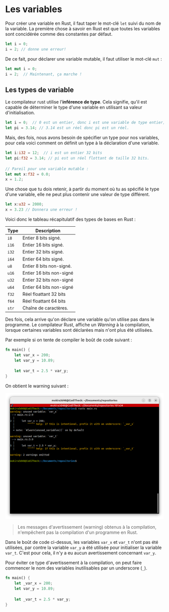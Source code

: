 # Les variables
Pour créer une variable en Rust, il faut taper le mot-clé `let` suivi du nom
de la variable. La première chose à savoir en Rust est que toutes les variables
sont concidérée comme des constantes par défaut.

```rust
let i = 0;
i = 2; // donne une erreur!
```

De ce fait, pour déclarer une variable mutable, il faut utiliser
le mot-clé `mut` :

```rust
let mut i = 0;
i = 2;  // Maintenant, ça marche !
```

## Les types de variable
Le compilateur rust utilise l'**inférence de type**. Cela signifie,
qu'il est capable de déterminer le type d'une variable en utilisant
sa valeur d'initialisation.

```rust
let i = 0;  // 0 est un entier, donc i est une variable de type entier;
let pi = 3.14; // 3.14 est un réel donc pi est un réel.
```

Mais, des fois, nous avons besoin de spécifier un type pour nos variables,
pour cela voici comment on définit un type à la déclaration d'une variable.

```rust
let i:i32 = 12;  // i est un entier 32 bits
let pi:f32 = 3.14; // pi est un réel flottant de taille 32 bits.

// Pareil pour une variable mutable :
let mut x:f32 = 0.0;
x = 1.2;
```

Une chose que tu dois retenir, à partir du moment où tu as spécifié le type
d'une variable, elle ne peut plus contenir une valeur de type différent.

```rust
let x:u32 = 2000;
x = 3.23 // Donnera une erreur !
```

Voici donc le tableau récapitulatif des types de bases en Rust :

| Type    | Description                    |
|---------|--------------------------------|
| `i8`    | Entier 8 bits signé.           |
| `i16`   | Entier 16 bits signé.          |
| `i32`   | Entier 32 bits signé.          |
| `i64`   | Entier 64 bits signé.          |
| `u8`    | Entier 8 bits non-signé.       |
| `u16`   | Entier 16 bits non-signé       |
| `u32`   | Entier 32 bits non-signé       |
| `u64`   | Entier 64 bits non-signé       |
| `f32`   | Réel floattant 32 bits         |
| `f64`   | Réel floattant 64 bits         |
| `str`   | Chaîne de caractères.          |


Des fois, cela arrive qu'on déclare une variable qu'on utilise pas
dans le programme. Le compilateur Rust, affiche un *Warning* à la compilation,
lorsque certaines variables sont déclarées mais n'ont plus été utilisées.

Par exemple si on tente de compiler le boût de code suivant :

```rust
fn main() {
    let var_x = 200;
    let var_y = 10.89;

    let var_t = 2.5 * var_y;
}
```

On obtient le warning suivant :

<div align="center">

![](./images/no_used_vars_warning.png)

</div>

> Les messages d'avertissement (warning) obtenus à la compilation, n'empêchent
pas la compilation d'un programme en Rust.

Dans le boût de code ci-dessus, les variables `var_x` et `var_t` n'ont pas
été utilisées, par contre la variable `var_y` a été utilisée pour initialiser
la variable `var_t`. C'est pour cela, il n'y a eu aucun avertissement
concernant `var_y`.

Pour éviter ce type d'avertissement à la compilation, on peut faire commencer
le nom des variables inutilisables par un underscore (`_`).

```rust
fn main() {
    let _var_x = 200;
    let var_y = 10.89;

    let _var_t = 2.5 * var_y;
}
```









